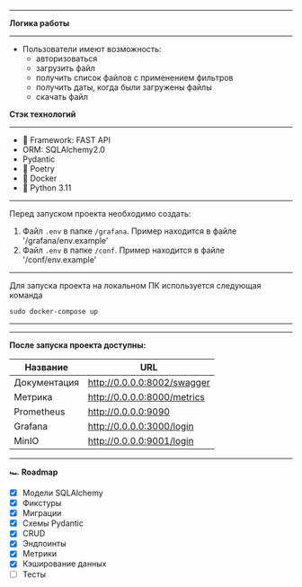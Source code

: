 ___
 **Логика работы**
___
 * Пользователи имеют возможность:
    * авторизоваться
    * загрузить файл
    * получить список файлов с применением фильтров
    * получить даты, когда были загружены файлы
    * скачать файл

**Стэк технологий**
___
+ :rocket: Framework: FAST API
+ ORM: SQLAlchemy2.0
+ Pydantic
+ :scroll: Poetry
+ :ship: Docker
+ :snake: Python 3.11
___
Перед запуском проекта необходимо создать:
1. Файл `.env` в папке `/grafana`. Пример находится в файле '/grafana/env.example'
2. Файл `.env` в папке `/conf`. Пример находится в файле '/conf/env.example'
___
Для запуска проекта на локальном ПК используется следующая команда
```
sudo docker-compose up
```
___
___
**После запуска проекта доступны:**

|Название     |URL  |
|-------------|-----|
|Документация | http://0.0.0.0:8002/swagger|
|Метрика      | http://0.0.0.0:8000/metrics|
|Prometheus   | http://0.0.0.0:9090|
|Grafana      | http://0.0.0.0:3000/login|
|MinIO        | http://0.0.0.0:9001/login|

___
🏎️ **Roadmap**

- [X] Модели SQLAlchemy
- [X] Фикстуры
- [X] Миграции
- [X] Схемы Pydantic
- [X] CRUD
- [X] Эндпоинты
- [X] Метрики
- [X] Кэширование данных
- [ ] Тесты